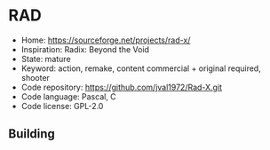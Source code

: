 # RAD

- Home: https://sourceforge.net/projects/rad-x/
- Inspiration: Radix: Beyond the Void
- State: mature
- Keyword: action, remake, content commercial + original required, shooter
- Code repository: https://github.com/jval1972/Rad-X.git
- Code language: Pascal, C
- Code license: GPL-2.0

## Building
